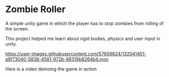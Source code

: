 Zombie Roller
=================================

A simple unity game in which the player has to stop zombies from rolling of the screen.

This project helped me learn about rigid bodies, physics and user input in unity.  

https://user-images.githubusercontent.com/57606824/132041451-a9f73040-5838-4581-972b-88319b8264b4.mov  

Here is a video demoing the game in action


